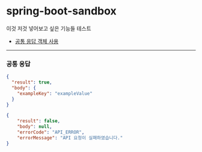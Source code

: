 # spring-boot-sandbox
이것 저것 넣어보고 싶은 기능들 테스트
- [공통 응답 객체 사용](#common_response)
---
### 공통 응답 <a id="common_response"></a>
```json
{
  "result": true,
  "body": {
    "exampleKey": "exampleValue"
  }
}
```
```json
{
    "result": false,
    "body": null,
    "errorCode": "API_ERROR",
    "errorMessage": "API 요청이 실패하였습니다."
}
```
